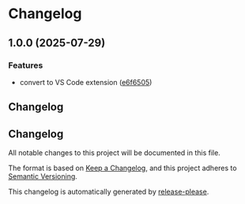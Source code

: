 # Changelog

## 1.0.0 (2025-07-29)


### Features

* convert to VS Code extension ([e6f6505](https://github.com/ioncakephper/function-call-tree-vs-extension/commit/e6f6505c88f834063b8cbaa2ca7b9a3a91aedfce))

## Changelog

## Changelog

All notable changes to this project will be documented in this file.

The format is based on [Keep a Changelog](https://keepachangelog.com/en/1.0.0/), and this project adheres to [Semantic Versioning](https://semver.org/spec/v2.0.0.html).

This changelog is automatically generated by [release-please](https://github.com/googleapis/release-please).

